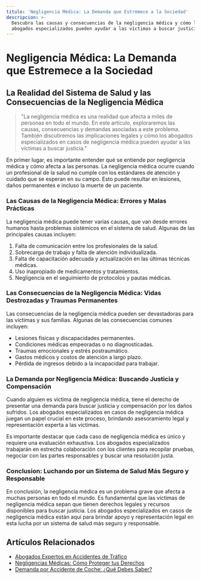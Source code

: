 ```yaml
---
titulo: 'Negligencia Médica: La Demanda que Estremece a la Sociedad'
descripcion: >-
  Descubra las causas y consecuencias de la negligencia médica y cómo los
  abogados especializados pueden ayudar a las víctimas a buscar justicia.
---
```


# Negligencia Médica: La Demanda que Estremece a la Sociedad

## La Realidad del Sistema de Salud y las Consecuencias de la Negligencia Médica

> "La negligencia médica es una realidad que afecta a miles de personas en todo el mundo. En este artículo, exploraremos las causas, consecuencias y demandas asociadas a este problema. También discutiremos las implicaciones legales y cómo los abogados especializados en casos de negligencia médica pueden ayudar a las víctimas a buscar justicia."

En primer lugar, es importante entender qué se entiende por negligencia médica y cómo afecta a las personas. La negligencia médica ocurre cuando un profesional de la salud no cumple con los estándares de atención y cuidado que se esperan en su campo. Esto puede resultar en lesiones, daños permanentes e incluso la muerte de un paciente.

### Las Causas de la Negligencia Médica: Errores y Malas Prácticas

La negligencia médica puede tener varias causas, que van desde errores humanos hasta problemas sistémicos en el sistema de salud. Algunas de las principales causas incluyen:

1. Falta de comunicación entre los profesionales de la salud.
2. Sobrecarga de trabajo y falta de atención individualizada.
3. Falta de capacitación adecuada y actualización en las últimas técnicas médicas.
4. Uso inapropiado de medicamentos y tratamientos.
5. Negligencia en el seguimiento de protocolos y pautas médicas.

### Las Consecuencias de la Negligencia Médica: Vidas Destrozadas y Traumas Permanentes

Las consecuencias de la negligencia médica pueden ser devastadoras para las víctimas y sus familias. Algunas de las consecuencias comunes incluyen:

- Lesiones físicas y discapacidades permanentes.
- Condiciones médicas empeoradas o no diagnosticadas.
- Traumas emocionales y estrés postraumático.
- Gastos médicos y costos de atención a largo plazo.
- Pérdida de ingresos debido a la incapacidad para trabajar.

### La Demanda por Negligencia Médica: Buscando Justicia y Compensación

Cuando alguien es víctima de negligencia médica, tiene el derecho de presentar una demanda para buscar justicia y compensación por los daños sufridos. Los abogados especializados en casos de negligencia médica juegan un papel crucial en este proceso, brindando asesoramiento legal y representación experta a las víctimas.

Es importante destacar que cada caso de negligencia médica es único y requiere una evaluación exhaustiva. Los abogados especializados trabajarán en estrecha colaboración con los clientes para recopilar pruebas, negociar con las partes responsables y buscar una resolución justa.

### Conclusion: Luchando por un Sistema de Salud Más Seguro y Responsable

En conclusión, la negligencia médica es un problema grave que afecta a muchas personas en todo el mundo. Es fundamental que las víctimas de negligencia médica sepan que tienen derechos legales y recursos disponibles para buscar justicia. Los abogados especializados en casos de negligencia médica están aquí para brindar apoyo y representación legal en esta lucha por un sistema de salud más seguro y responsable.

## Artículos Relacionados

- [Abogados Expertos en Accidentes de Tráfico](abogados-especialistas-en-accidentes-de-trafico)
- [Negligencias Médicas: Cómo Proteger tus Derechos](abogados-negligencias-medicas)
- [Demanda por Accidente de Coche: ¿Qué Debes Saber?](abogados-accidente-coche)
